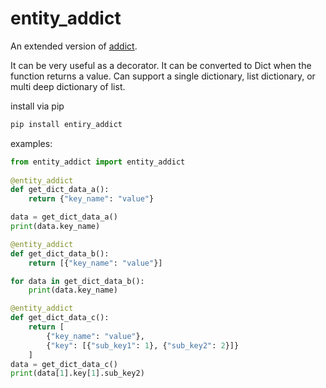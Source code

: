 entity_addict
=============
An extended version of [addict](https://github.com/mewwts/addict).

It can be very useful as a decorator. 
It can be converted to Dict when the function returns a value.
Can support a single dictionary, list dictionary, or multi deep  dictionary of list.

install via pip
```cmd
pip install entiry_addict
```

examples:
```python
from entity_addict import entity_addict
    
@entity_addict
def get_dict_data_a():
    return {"key_name": "value"}

data = get_dict_data_a()
print(data.key_name)

@entity_addict
def get_dict_data_b():
    return [{"key_name": "value"}]

for data in get_dict_data_b():
    print(data.key_name)

@entity_addict
def get_dict_data_c():
    return [
        {"key_name": "value"},
        {"key": [{"sub_key1": 1}, {"sub_key2": 2}]}
    ]
data = get_dict_data_c()
print(data[1].key[1].sub_key2)

```
